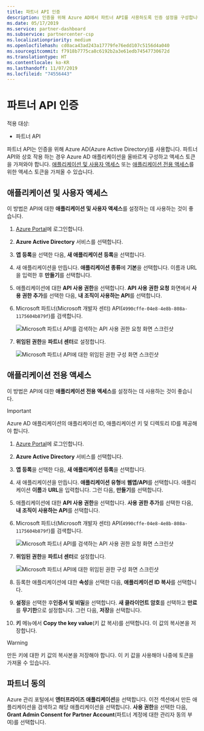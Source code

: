 ```yaml
---
title: 파트너 API 인증
description: 인증을 위해 Azure AD에서 파트너 API를 사용하도록 인증 설정을 구성합니다.
ms.date: 05/17/2019
ms.service: partner-dashboard
ms.subservice: partnercenter-csp
ms.localizationpriority: medium
ms.openlocfilehash: cd0aca43ad243a17779fe76edd107c5156d4a040
ms.sourcegitcommit: f7918b7775ca8c6192b2a3e61edb74547730672d
ms.translationtype: HT
ms.contentlocale: ko-KR
ms.lasthandoff: 11/07/2019
ms.locfileid: "74556443"
---
```

# <a name="partner-api-authentication"></a>파트너 API 인증

적용 대상:

- 파트너 API

파트너 API는 인증을 위해 Azure AD(Azure Active Directory)를 사용합니다. 파트너 API와 상호 작용 하는 경우 Azure AD 애플리케이션을 올바르게 구성하고 액세스 토큰을 가져와야 합니다. [애플리케이션 및 사용자 액세스](#application-and-user-access) 또는 [애플리케이션 전용 액세스](#application-only-access)를 위한 액세스 토큰을 가져올 수 있습니다.

## <a name="application-and-user-access"></a>애플리케이션 및 사용자 액세스

이 방법은 API에 대한 **애플리케이션 및 사용자 액세스**를 설정하는 데 사용하는 것이 좋습니다.

1. [Azure Portal](https://portal.azure.com/)에 로그인합니다.
2. **Azure Active Directory** 서비스를 선택합니다.
3. **앱 등록**을 선택한 다음, **새 애플리케이션 등록**을 선택합니다.
4. 새 애플리케이션을 만듭니다. **애플리케이션 종류**에 **기본**을 선택합니다. 이름과 URL을 입력한 후 **만들기**를 선택합니다.
5. 애플리케이션에 대한 **API 사용 권한**을 선택합니다. **API 사용 권한 요청** 화면에서 **사용 권한 추가**를 선택한 다음, **내 조직이 사용하는 API**를 선택합니다.
6. Microsoft 파트너(Microsoft 개발자 센터) API(`4990cffe-04e8-4e8b-808a-1175604b879f`)를 검색합니다.  

    ![Microsoft 파트너 API를 검색하는 API 사용 권한 요청 화면 스크린샷](../images/SearchGatewayApi.png)

7. **위임된 권한**을 **파트너 센터**로 설정합니다.

    ![Microsoft 파트너 API에 대한 위임된 권한 구성 화면 스크린샷](../images/SelectUserPermission.png)

## <a name="application-only-access"></a>애플리케이션 전용 액세스

이 방법은 API에 대한 **애플리케이션 전용 액세스**를 설정하는 데 사용하는 것이 좋습니다.

> [!IMPORTANT]
> Azure AD 애플리케이션의 애플리케이션 ID, 애플리케이션 키 및 디렉토리 ID를 제공해야 합니다.

1. [Azure Portal](https://portal.azure.com/)에 로그인합니다.
2. **Azure Active Directory** 서비스를 선택합니다.
3. **앱 등록**을 선택한 다음, **새 애플리케이션 등록**을 선택합니다.
4. 새 애플리케이션을 만듭니다. **애플리케이션 유형**에 **웹앱/API**를 선택합니다. 애플리케이션 **이름**과 **URL**을 입력합니다. 그런 다음, **만들기**를 선택합니다.
5. 애플리케이션에 대한 **API 사용 권한**을 선택합니다. **사용 권한 추가**를 선택한 다음, **내 조직이 사용하는 API**를 선택합니다.
6. Microsoft 파트너(Microsoft 개발자 센터) API(`4990cffe-04e8-4e8b-808a-1175604b879f`)를 검색합니다.  

    ![Microsoft 파트너 API를 검색하는 API 사용 권한 요청 화면 스크린샷](../images/SearchGatewayApi.png)

7. **위임된 권한**을 **파트너 센터**로 설정합니다.

    ![Microsoft 파트너 API에 대한 위임된 권한 구성 화면 스크린샷](../images/SelectUserPermission.png)

8. 등록한 애플리케이션에 대한 **속성**을 선택한 다음, **애플리케이션 ID 복사**를 선택합니다.
9. **설정**을 선택한 후**인증서 및 비밀**을 선택합니다. **새 클라이언트 암호**를 선택하고 **만료**를 **무기한**으로 설정합니다. 그런 다음, **저장**을 선택합니다.
10. **키** 메뉴에서 **Copy the key value**(키 값 복사)를 선택합니다. 이 값의 복사본을 저장합니다.

> [!WARNING]
> 만든 키에 대한 키 값의 복사본을 저장해야 합니다. 이 키 값을 사용해야 나중에 토큰을 가져올 수 있습니다.

## <a name="partner-consent"></a>파트너 동의

Azure 관리 포털에서 **엔터프라이즈 애플리케이션**을 선택합니다. 이전 섹션에서 만든 애플리케이션을 검색하고 해당 애플리케이션을 선택합니다. **사용 권한**을 선택한 다음, **Grant Admin Consent for Partner Account**(파트너 계정에 대한 관리자 동의 부여)를 선택합니다.